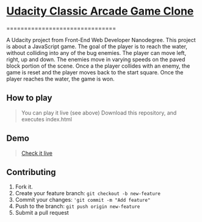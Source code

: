 # [Udacity Classic Arcade Game Clone](https://github.com/udacity/frontend-nanodegree-arcade-game)
===============================

A Udacity project from Front-End Web Developer Nanodegree. This project is about a JavaScript game. The goal of the player is to reach the water, without colliding into any of the bug enemies. The player can move left, right, up and down. The enemies move in varying speeds on the paved block portion of the scene. Once a the player collides with an enemy, the game is reset and the player moves back to the start square. Once the player reaches the water, the game is won.

## How to play

> You can play it live (see above)
> Download this repository, and executes index.html

## Demo

> [Check it live](https://joelcantero.github.io/frontend-nanodegree-arcade-game/)

## Contributing
1. Fork it.
2. Create your feature branch: `git checkout -b new-feature`
3. Commit your changes: `'git commit -m "Add feature"`
4. Push to the branch: `git push origin new-feature`
5. Submit a pull request

